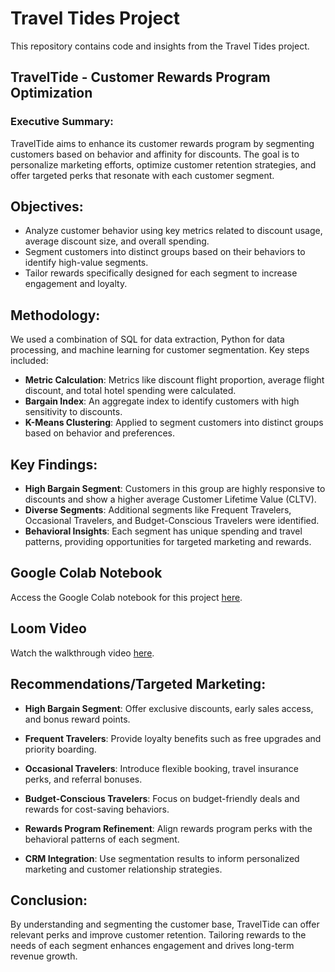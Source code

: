 # Travel Tides Project

This repository contains code and insights from the Travel Tides project.

## TravelTide - Customer Rewards Program Optimization

### Executive Summary:
TravelTide aims to enhance its customer rewards program by segmenting customers based on behavior and affinity for discounts. The goal is to personalize marketing efforts, optimize customer retention strategies, and offer targeted perks that resonate with each customer segment.

## Objectives:
- Analyze customer behavior using key metrics related to discount usage, average discount size, and overall spending.
- Segment customers into distinct groups based on their behaviors to identify high-value segments.
- Tailor rewards specifically designed for each segment to increase engagement and loyalty.

## Methodology:
We used a combination of SQL for data extraction, Python for data processing, and machine learning for customer segmentation. Key steps included:

- **Metric Calculation**: Metrics like discount flight proportion, average flight discount, and total hotel spending were calculated.
- **Bargain Index**: An aggregate index to identify customers with high sensitivity to discounts.
- **K-Means Clustering**: Applied to segment customers into distinct groups based on behavior and preferences.

## Key Findings:
- **High Bargain Segment**: Customers in this group are highly responsive to discounts and show a higher average Customer Lifetime Value (CLTV).
- **Diverse Segments**: Additional segments like Frequent Travelers, Occasional Travelers, and Budget-Conscious Travelers were identified.
- **Behavioral Insights**: Each segment has unique spending and travel patterns, providing opportunities for targeted marketing and rewards.

## Google Colab Notebook
Access the Google Colab notebook for this project [here](https://colab.research.google.com/drive/1Q6BdXsVUxuDt23pRSzkt2b5T7jshDGeH?usp=sharing).

## Loom Video
Watch the walkthrough video [here](https://www.loom.com/share/d4dbc74817de487eb95d1183ccc9151b?sid=99dc9eed-18a1-49d0-b496-6c769a1bcb1c).

## Recommendations/Targeted Marketing:

- **High Bargain Segment**: Offer exclusive discounts, early sales access, and bonus reward points.
- **Frequent Travelers**: Provide loyalty benefits such as free upgrades and priority boarding.
- **Occasional Travelers**: Introduce flexible booking, travel insurance perks, and referral bonuses.
- **Budget-Conscious Travelers**: Focus on budget-friendly deals and rewards for cost-saving behaviors.
- **Rewards Program Refinement**: Align rewards program perks with the behavioral patterns of each segment.

- **CRM Integration**: Use segmentation results to inform personalized marketing and customer relationship strategies.

## Conclusion:
By understanding and segmenting the customer base, TravelTide can offer relevant perks and improve customer retention. Tailoring rewards to the needs of each segment enhances engagement and drives long-term revenue growth.
